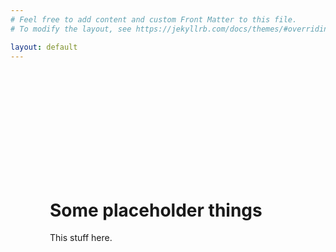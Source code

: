 ```yaml
---
# Feel free to add content and custom Front Matter to this file.
# To modify the layout, see https://jekyllrb.com/docs/themes/#overriding-theme-defaults

layout: default
---
```

<div style="width: 75%; margin: 150px auto 0px auto; padding: 2rem;">
  <h1 class="title">Some placeholder things</h1>
  <p>This stuff here.</p>
</div>

